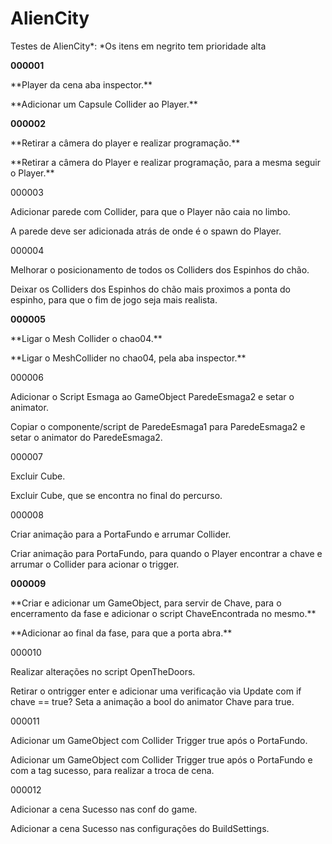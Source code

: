 # AlienCity
Testes de AlienCity*:
*Os itens em negrito tem prioridade alta



**000001**
<p />
**Player da cena aba inspector.**
<p />
**Adicionar um Capsule Collider ao Player.** 
<p />

**000002**
<p />
**Retirar a câmera do player e realizar programação.**
<p />
**Retirar a câmera do Player e realizar programação, para a mesma seguir o Player.**
<p />

000003
<p />
Adicionar parede com Collider, para que o Player não caia no limbo.
<p />
A parede deve ser adicionada atrás de onde é o spawn do Player. 
<p />


000004 
<p />
Melhorar o posicionamento de todos os Colliders dos Espinhos do chão. 
<p />
Deixar os Colliders dos Espinhos do chão mais proximos a ponta do espinho, para que o fim de jogo seja mais realista. 
<p />


**000005**
<p />
**Ligar o Mesh Collider o chao04.**
<p />
**Ligar o MeshCollider no chao04, pela aba inspector.**
<p />


000006 
<p />
Adicionar o Script Esmaga ao GameObject ParedeEsmaga2 e setar o animator. 
<p />
Copiar o componente/script de ParedeEsmaga1 para ParedeEsmaga2 e setar o animator do ParedeEsmaga2. 
<p />


000007 
<p />
Excluir Cube.
<p />
Excluir Cube, que se encontra no final do percurso. 
<p />


000008
<p />
Criar animação para a PortaFundo e arrumar Collider.
<p />
Criar animação para PortaFundo, para quando o Player encontrar a chave e arrumar o Collider para acionar o trigger. 
<p />


**000009**
<p />
**Criar e adicionar um GameObject, para servir de Chave, para o encerramento da fase e adicionar o script ChaveEncontrada no mesmo.**
<p />
**Adicionar ao final da fase, para que a porta abra.**
<p />


000010
<p />
Realizar alterações no script OpenTheDoors.
<p />
Retirar o ontrigger enter e adicionar uma verificação via Update com if chave == true? Seta a animação a bool do animator Chave para true. 
<p />


000011 
<p />
Adicionar um GameObject com Collider Trigger true após o PortaFundo. 
<p />
Adicionar um GameObject com Collider Trigger true após o PortaFundo e com a tag sucesso, para realizar a troca de cena. 
<p />


000012 
<p />
Adicionar a cena Sucesso nas conf do game. 
<p />
Adicionar a cena Sucesso nas configurações do BuildSettings. 
<p />
 
